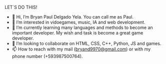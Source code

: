 <!---
bryandelgado99/bryandelgado99 is a ✨ special ✨ repository because its `README.md` (this file) appears on your GitHub profile.
You can click the Preview link to take a look at your changes.
--->

 LET´S DO THIS!

- 👋 Hi, I’m Bryan Paul Delgado Yela. You can call me as Paul. 
- 👀 I’m interested in vidoegames, music, IA and web development. 
- 🌱 I’m currently learning many languages and methods to become an important developer. My wish and task is become a great game developer. 
- 💞️ I’m looking to collaborate on HTML, CSS, C++, Python, JS and games. 
- 📫 How to reach with my mail (bryand9970@gmail.com) or with my phone number (+593987500764).


